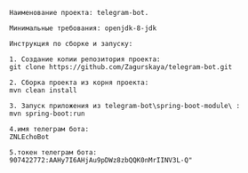     Наименование проекта: telegram-bot.
    
    Минимальные требования: openjdk-8-jdk
    
    Инструкция по сборке и запуску:
    
    1. Создание копии репозитория проекта:
    git clone https://github.com/Zagurskaya/telegram-bot.git
    
    2. Сборка проекта из корня проекта:
    mvn clean install
    
    3. Запуск приложения из telegram-bot\spring-boot-module\ :
    mvn spring-boot:run
    
    4.имя телеграм бота:
    ZNLEchoBot
        
    5.токен телеграм бота:
    907422772:AAHy7I6AHjAu9pDWz8zbQQK0nMrIINV3L-Q"
    
    
